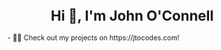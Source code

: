 <h1 align="center">Hi 👋, I'm John O'Connell</h1>
- 👨‍💻 Check out my projects on https://jtocodes.com!
